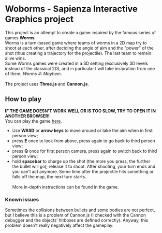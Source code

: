 ﻿# Woborms - Sapienza Interactive Graphics project
This project is an attempt to create a game inspired by the famous series of games **Worms**.\
Worms is a turn-based game where teams of worms in a 2D map try to shoot at each other, after deciding the angle of aim and the "power" of the shot (thus creating a trajectory for the projectile). The last team to remain alive wins.\
Some Worms games were created in a 3D setting (exclusively 3D levels instead of the classical 2D), and in particular I will take insipration from one of them, *Worms 4: Mayhem*.\
\
The project uses **Three.js** and **Cannon.js**.

## How to play
**IF THE GAME DOESN'T WORK WELL OR IS TOO SLOW, TRY TO OPEN IT IN ANOTHER BROWSER!**\
You can play the game [here](https://sapienzainteractivegraphicscourse.github.io/final-project-stesb24/).
- Use **WASD** or **arrow keys** to move around or take the aim when in first person view;
- press **E** once to look from above, press again to go back to third person view;
- press **Q** once for first person camera, press again to switch back to third person view;
- hold **spacebar** to charge up the shot (the more you press, the further the bullet will go); release it to shoot.
After shooting, your turn ends and you can't act anymore. Some time after the projectile hits something or falls off the map, the next turn starts.\
\
More in-depth instructions can be found in the game.

### Known issues
Sometimes the collisions between bullets and some bodies are not perfect, but I believe this is a problem of Cannon.js (I checked with the Cannon debugger and the objects' hitboxes are defined correctly). Anyway, this problem doesn't really negatively affect the gameplay.
